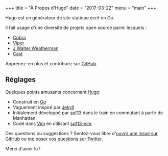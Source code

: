 +++
title = "À Propos d'Hugo"
date = "2017-03-22"
menu = "main"
+++

Hugo est un générateur de site statique écrit en Go.


Il fait usage d'une diversité de projets open source parmi lesquels : 

* [Cobra](https://github.com/spf13/cobra)
* [Viper](https://github.com/spf13/viper)
* [J Walter Weatherman](https://github.com/spf13/jWalterWeatherman)
* [Cast](https://github.com/spf13/cast)

Apprenez-en plus et contribuez sur [GitHub](https://github.com/spf13).

## Réglages 

Quelques points amusants concernant [Hugo](http://gohugo.io/):

* Construit en [Go](http://golang.org/)
* Vaguement inspiré par [Jekyll](http://jekyllrb.com/)
* Initialement développé par [spf13](http://spf13.com/) dans le  train en commutant à partir de Manhattan.
* Codé dans [Vim](http://vim.org) en utilisant [spf13-vim](http://vim.spf13.com/)

Des questions ou suggestions ? Sentez-vous libre d'[ouvrir une  issue sur GitHub](https://github.com/spf13/hugo/issues/new) ou  [me poser vos questions sur Twitter](https://twitter.com/spf13).

Merci d'avoir lu !
